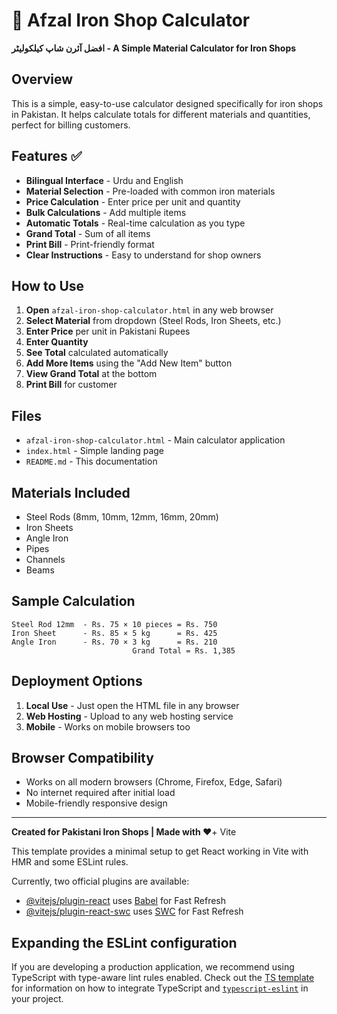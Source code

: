 # 🔧 Afzal Iron Shop Calculator

**افضل آئرن شاپ کیلکولیٹر - A Simple Material Calculator for Iron Shops**

## Overview
This is a simple, easy-to-use calculator designed specifically for iron shops in Pakistan. It helps calculate totals for different materials and quantities, perfect for billing customers.

## Features ✅
- **Bilingual Interface** - Urdu and English
- **Material Selection** - Pre-loaded with common iron materials
- **Price Calculation** - Enter price per unit and quantity
- **Bulk Calculations** - Add multiple items
- **Automatic Totals** - Real-time calculation as you type
- **Grand Total** - Sum of all items
- **Print Bill** - Print-friendly format
- **Clear Instructions** - Easy to understand for shop owners

## How to Use
1. **Open** `afzal-iron-shop-calculator.html` in any web browser
2. **Select Material** from dropdown (Steel Rods, Iron Sheets, etc.)
3. **Enter Price** per unit in Pakistani Rupees
4. **Enter Quantity** 
5. **See Total** calculated automatically
6. **Add More Items** using the "Add New Item" button
7. **View Grand Total** at the bottom
8. **Print Bill** for customer

## Files
- `afzal-iron-shop-calculator.html` - Main calculator application
- `index.html` - Simple landing page  
- `README.md` - This documentation

## Materials Included
- Steel Rods (8mm, 10mm, 12mm, 16mm, 20mm)
- Iron Sheets
- Angle Iron
- Pipes
- Channels
- Beams

## Sample Calculation
```
Steel Rod 12mm  - Rs. 75 × 10 pieces = Rs. 750
Iron Sheet      - Rs. 85 × 5 kg      = Rs. 425
Angle Iron      - Rs. 70 × 3 kg      = Rs. 210
                           Grand Total = Rs. 1,385
```

## Deployment Options
1. **Local Use** - Just open the HTML file in any browser
2. **Web Hosting** - Upload to any web hosting service
3. **Mobile** - Works on mobile browsers too

## Browser Compatibility
- Works on all modern browsers (Chrome, Firefox, Edge, Safari)
- No internet required after initial load
- Mobile-friendly responsive design

---
**Created for Pakistani Iron Shops | Made with ❤️**+ Vite

This template provides a minimal setup to get React working in Vite with HMR and some ESLint rules.

Currently, two official plugins are available:

- [@vitejs/plugin-react](https://github.com/vitejs/vite-plugin-react/blob/main/packages/plugin-react) uses [Babel](https://babeljs.io/) for Fast Refresh
- [@vitejs/plugin-react-swc](https://github.com/vitejs/vite-plugin-react/blob/main/packages/plugin-react-swc) uses [SWC](https://swc.rs/) for Fast Refresh

## Expanding the ESLint configuration

If you are developing a production application, we recommend using TypeScript with type-aware lint rules enabled. Check out the [TS template](https://github.com/vitejs/vite/tree/main/packages/create-vite/template-react-ts) for information on how to integrate TypeScript and [`typescript-eslint`](https://typescript-eslint.io) in your project.

